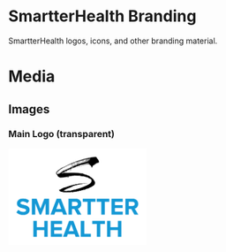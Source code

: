 # SmartterHealth Branding
SmartterHealth logos, icons, and other branding material.

# Media

## Images

### Main Logo (transparent)

<img alt="Logo Transparent Background" src="images/logo_transparent_background.png" width="250"/>

